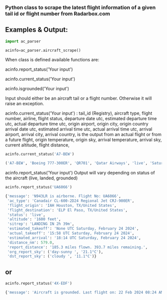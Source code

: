 ### Python class to scrape the latest flight information of a given tail id or flight number from Radarbox.com

## Examples & Output:

```python
import ac_parser

acinfo=ac_parser.aircraft_scrape()

```

When class is defined available functions are:

acinfo.report_status('Your input')

acinfo.current_status('Your input')

acinfo.isgrounded('Your input')

Input should either be an aircraft tail or a flight number. Otherwise it will raise an exception.

acinfo.current_status('Your input') :
tail_id (Registry),
aircraft type,
flight number,
airline,
flight status,
departure date utc,
estimated departure time utc,
actual departure time utc,
origin airport,
origin city,
origin country
arrival date utc,
estimated arrival time utc,
actual arrival time utc,
arrival airport,
arrival city,
arrival country,
is the output from an actual flight or from a future flight,
origin temperature,
origin sky,
arrival temperature,
arrival sky,
current altitude,
flight distance,

```python
acinfo.current_status('A7-BEW')

('A7-BEW', 'Boeing 777-300ER', 'QR701', 'Qatar Airways', 'live', 'Saturday, February 24 2024', '05:15', '05:33', 'DOH', 'Doha', 'Qatar', 'Saturday, February 24 2024', '20:00', None, 'JFK', 'New York, NY', 'United States', False, 21, 'day-cloudy-high', 5.6, 'cloud', 40625, 10772500)

```

acinfo.report_status('Your input') Output will vary depending on status of the aircraft (live, landed, grounded)
```python
acinfo.report_status('UA6066')

{'message': 'N943LR is airborne. Flight No: UA6066',
 'ac_type': 'Canadair CL-600-2D24 Regional Jet CRJ-900ER',
 'flight_origin': 'IAH Houston, TX/United States',
 'flight_destination': 'ELP El Paso, TX/United States',
 'status': 'live',
 'altitude': '1600 feet',
 'sitrep': 'LANDING IN 2h 39m',
 'estimated_takeoff': 'None UTC Saturday, February 24 2024',
 'actual_takeoff': '15:58 UTC Saturday, February 24 2024',
 'estimated_arrival': '18:14 UTC Saturday, February 24 2024',
 'distance_nm': 579.0,
 'report_distance': '185.3 miles flown. 393.7 miles remaining.',
 'org_report_sky': ('day-sunny ', '21.1°C'),
 'dst_report_sky': ('cloudy ', '11.1°C')}

```

## or

```python
acinfo.report_status('4X-EDF')

{'message': 'Aircraft is grounded. Last flight on: 22 Feb 2024 08:24 AM'}

```
